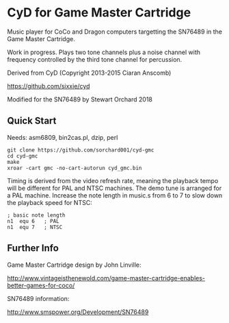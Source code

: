 # CyD for Game Master Cartridge

Music player for CoCo and Dragon computers targetting the SN76489 in the Game Master Cartridge.

Work in progress. Plays two tone channels plus a noise channel with frequency controlled by the third tone channel for percussion.

Derived from CyD (Copyright 2013-2015 Ciaran Anscomb)

https://github.com/sixxie/cyd


Modified for the SN76489 by Stewart Orchard 2018


## Quick Start

Needs: asm6809, bin2cas.pl, dzip, perl

```
git clone https://github.com/sorchard001/cyd-gmc
cd cyd-gmc
make
xroar -cart gmc -no-cart-autorun cyd_gmc.bin
```

Timing is derived from the video refresh rate, meaning the playback tempo will be different for PAL and NTSC machines. The demo tune is arranged for a PAL machine. Increase the note length in music.s from 6 to 7 to slow down the playback speed for NTSC:

```
; basic note length
n1	equ	6	; PAL
n1	equ	7	; NTSC
```

## Further Info

Game Master Cartridge design by John Linville:

http://www.vintageisthenewold.com/game-master-cartridge-enables-better-games-for-coco/


SN76489 information:

http://www.smspower.org/Development/SN76489

